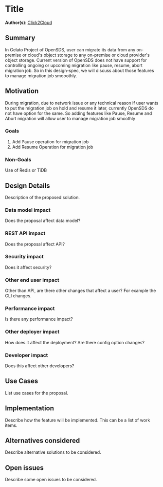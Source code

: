 # Title

**Author(s)**: [Click2Cloud](https://github.com/Click2Cloud)

## Summary

In Gelato Project of OpenSDS, user can migrate its data from any on-premise or cloud's object storage to any on-premise or cloud provider's object storage. Current version of OpenSDS does not have support for controlling ongoing or upcoming migration like pause, resume, abort migration job. So in this design-spec, we will discuss about those features to manage migration job smooothly.

## Motivation

During migration, due to network issue or any technical reason if user wants to put the migration job on hold and resume it later, currently OpenSDS do not have option for the same. So adding features like Pause, Resume and Abort migration will allow user to manage migration job smoothly 

### Goals

1. Add Pause operation for migration job
2. Add Resume Operation for migration job

### Non-Goals

Use of Redis or TiDB 

## Design Details

Description of the proposed solution.

### Data model impact

Does the proposal affect data model?

### REST API impact

Does the proposal affect API?

### Security impact

Does it affect security?

### Other end user impact

Other than API, are there other changes that affect a user? For example the CLI changes.

### Performance impact

Is there any performance impact?

### Other deployer impact

How does it affect the deployment? Are there config option changes?

### Developer impact

Does this affect other developers?

## Use Cases

List use cases for the proposal.

## Implementation

Describe how the feature will be implemented. This can be a list of work items.

## Alternatives considered

Describe alternative solutions to be considered.

## Open issues

Describe some open issues to be considered.
